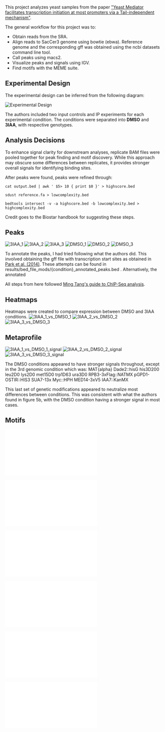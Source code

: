 This project analyzes yeast samples from the paper ["Yeast Mediator facilitates transcription initiation at most promoters via a Tail-independent mechanism"](https://www.cell.com/molecular-cell/fulltext/S1097-2765(22)00905-4?_returnURL=https%3A%2F%2Flinkinghub.elsevier.com%2Fretrieve%2Fpii%2FS1097276522009054%3Fshowall%3Dtrue). 

The general workflow for this project was to: 
- Obtain reads from the SRA. 
- Align reads to SacCer3 genome using bowtie (ebwa). Reference genome and the corresponding gff was obtained using the ncbi datasets command line tool.
- Call peaks using macs2. 
- Visualize peaks and signals using IGV.
- Find motifs with the MEME suite.


## Experimental Design

The experimental design can be inferred from the following diagram:

![Experimental Design](experimental_design.png)

The authors included two input controls and IP experiments for each experimental condition. The conditions were separated into **DMSO** and **3IAA**, with respective genotypes.

## Analysis Decisions

To enhance signal clarity for downstream analyses, replicate BAM files were pooled together for peak finding and motif discovery. While this approach may obscure some differences between replicates, it provides stronger overall signals for identifying binding sites.

After peaks were found, peaks were refined through: 

`cat output.bed | awk ' $5> 10 { print $0 }' > highscore.bed`

`sdust reference.fa > lowcomplexity.bed`

`bedtools intersect -v -a highscore.bed -b lowcomplexity.bed > highcomplexity.bed`

Credit goes to the Biostar handbook for suggesting these steps. 

## Peaks

![3IAA_1](results/bed_file_mods/3IAA_1.png)
![3IAA_2](results/bed_file_mods/3IAA_2.png)
![3IAA_3](results/bed_file_mods/3IAA_3.png)
![DMSO_1](results/bed_file_mods/DMSO_1.png)
![DMSO_2](results/bed_file_mods/DMSO_2.png)
![DMSO_3](results/bed_file_mods/DMSO_3.png)

To annotate the peaks, I had tried following what the authors did. This involved obtaining the gff file with transcription start sites as obtained in [Park et al. (2014)](https://pubmed.ncbi.nlm.nih.gov/24413663/). These attempts can be found in results/bed_file_mods/{condition}_annotated_peaks.bed . Alternatively, the annotated 

All steps from here followed [Ming Tang's guide to ChIP-Seq analysis](https://divingintogeneticsandgenomics.com/publication/2017-08-01-biostarhandbook/). 

## Heatmaps

Heatmaps were created to compare expression between DMSO and 3IAA conditions. 
![3IAA_1_vs_DMSO_1](results/peaks/3IAA_1_vs_DMSO_1.png)
![3IAA_2_vs_DMSO_2](results/peaks/3IAA_2_vs_DMSO_2.png)
![3IAA_3_vs_DMSO_3](results/peaks/3IAA_3_vs_DMSO_3.png)

## Metaprofile

![3IAA_1_vs_DMSO_1_signal](results/peaks/3IAA_1_vs_DMSO_1_signal.png)
![3IAA_2_vs_DMSO_2_signal](results/peaks/3IAA_2_vs_DMSO_2_signal.png)
![3IAA_3_vs_DMSO_3_signal](results/peaks/3IAA_3_vs_DMSO_3_signal.png)

The DMSO conditions appeared to have stronger signals throughout, except in the 3rd genomic condition which was: 
MAT{alpha} Dade2::hisG his3D200 leu2D0 lys2D0 met15D0 trp1D63 ura3D0 RPB3-3xFlag::NATMX pGPD1-OSTIR::HIS3 SUA7-13x Myc::HPH MED14-3xV5 IAA7::KanMX

This last set of genetic modifications appeared to neutralize most differences between conditions. This was consistent with what the authors found in figure 5b, with the DMSO condition having a stronger signal in most cases. 

## Motifs

![3IAA_1](results/motifs/3IAA_1/summary.tsv)

![3IAA_2](results/motifs/3IAA_2/summary.tsv)

![3IAA_3](results/motifs/3IAA_3/summary.tsv)

![DMSO_1](results/motifs/DMSO_1/summary.tsv)

![DMSO_2](results/motifs/DMSO_2/summary.tsv)

![DMSO_3](results/motifs/DMSO_3/summary.tsv)
